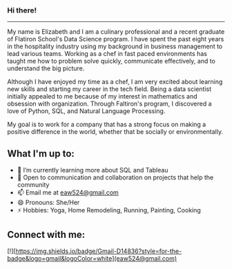 ### Hi there!
***
My name is Elizabeth and I am a culinary professional and a recent graduate of Flatiron School's Data Science program.  I have spent the past eight years in the hospitality industry using my background in business management to lead various teams.  Working as a chef in fast paced environments has taught me how to problem solve quickly, communicate effectively, and to understand the big picture.

Although I have enjoyed my time as a chef, I am very excited about learning new skills and starting my career in the tech field.  Being a data scientist initially appealed to me because of my interest in mathematics and obsession with organization.  Through Faltiron's program, I discovered a love of Python, SQL, and Natural Language Processing.

My goal is to work for a company that has a strong focus on making a positive difference in the world, whether that be socially or environmentally.

## What I'm up to:

- 🌱 I’m currently learning more about SQL and Tableau
- 💬 Open to communication and collaboration on projects that help the community
- 📫 Email me at eaw524@gmail.com 
- 😄 Pronouns: She/Her
- ⚡ Hobbies: Yoga, Home Remodeling, Running, Painting, Cooking

## Connect with me:
[!][https://img.shields.io/badge/Gmail-D14836?style=for-the-badge&logo=gmail&logoColor=white](eaw524@gmail.com)
